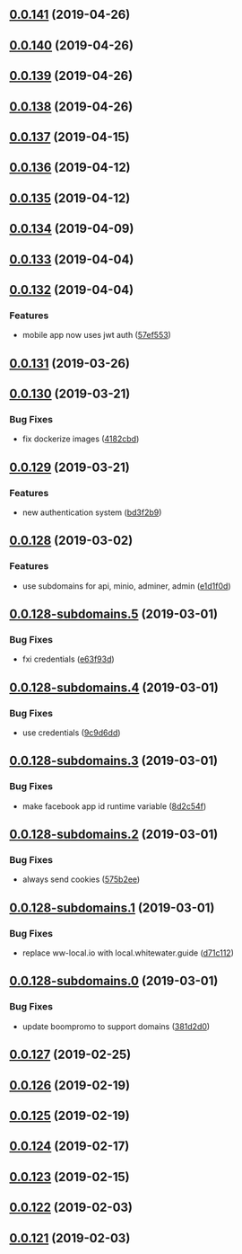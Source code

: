 ## [0.0.141](https://github.com/doomsower/whitewater/compare/@whitewater-guide/boompromo@0.0.140...@whitewater-guide/boompromo@0.0.141) (2019-04-26)

## [0.0.140](https://github.com/doomsower/whitewater/compare/@whitewater-guide/boompromo@0.0.139...@whitewater-guide/boompromo@0.0.140) (2019-04-26)

## [0.0.139](https://github.com/doomsower/whitewater/compare/@whitewater-guide/boompromo@0.0.138...@whitewater-guide/boompromo@0.0.139) (2019-04-26)

## [0.0.138](https://github.com/doomsower/whitewater/compare/@whitewater-guide/boompromo@0.0.137...@whitewater-guide/boompromo@0.0.138) (2019-04-26)

## [0.0.137](https://github.com/doomsower/whitewater/compare/@whitewater-guide/boompromo@0.0.136...@whitewater-guide/boompromo@0.0.137) (2019-04-15)

## [0.0.136](https://github.com/doomsower/whitewater/compare/@whitewater-guide/boompromo@0.0.135...@whitewater-guide/boompromo@0.0.136) (2019-04-12)

## [0.0.135](https://github.com/doomsower/whitewater/compare/@whitewater-guide/boompromo@0.0.134...@whitewater-guide/boompromo@0.0.135) (2019-04-12)

## [0.0.134](https://github.com/doomsower/whitewater/compare/@whitewater-guide/boompromo@0.0.133...@whitewater-guide/boompromo@0.0.134) (2019-04-09)

## [0.0.133](https://github.com/doomsower/whitewater/compare/@whitewater-guide/boompromo@0.0.132...@whitewater-guide/boompromo@0.0.133) (2019-04-04)

## [0.0.132](https://github.com/doomsower/whitewater/compare/@whitewater-guide/boompromo@0.0.131...@whitewater-guide/boompromo@0.0.132) (2019-04-04)

### Features

- mobile app now uses jwt auth ([57ef553](https://github.com/doomsower/whitewater/commit/57ef553))

## [0.0.131](https://github.com/doomsower/whitewater/compare/@whitewater-guide/boompromo@0.0.130...@whitewater-guide/boompromo@0.0.131) (2019-03-26)

## [0.0.130](https://github.com/doomsower/whitewater/compare/@whitewater-guide/boompromo@0.0.129...@whitewater-guide/boompromo@0.0.130) (2019-03-21)

### Bug Fixes

- fix dockerize images ([4182cbd](https://github.com/doomsower/whitewater/commit/4182cbd))

## [0.0.129](https://github.com/doomsower/whitewater/compare/@whitewater-guide/boompromo@0.0.128...@whitewater-guide/boompromo@0.0.129) (2019-03-21)

### Features

- new authentication system ([bd3f2b9](https://github.com/doomsower/whitewater/commit/bd3f2b9))

## [0.0.128](https://github.com/doomsower/whitewater/compare/@whitewater-guide/boompromo@0.0.127...@whitewater-guide/boompromo@0.0.128) (2019-03-02)

### Features

- use subdomains for api, minio, adminer, admin ([e1d1f0d](https://github.com/doomsower/whitewater/commit/e1d1f0d))

## [0.0.128-subdomains.5](https://github.com/doomsower/whitewater/compare/@whitewater-guide/boompromo@0.0.128-subdomains.4...@whitewater-guide/boompromo@0.0.128-subdomains.5) (2019-03-01)

### Bug Fixes

- fxi credentials ([e63f93d](https://github.com/doomsower/whitewater/commit/e63f93d))

## [0.0.128-subdomains.4](https://github.com/doomsower/whitewater/compare/@whitewater-guide/boompromo@0.0.128-subdomains.3...@whitewater-guide/boompromo@0.0.128-subdomains.4) (2019-03-01)

### Bug Fixes

- use credentials ([9c9d6dd](https://github.com/doomsower/whitewater/commit/9c9d6dd))

## [0.0.128-subdomains.3](https://github.com/doomsower/whitewater/compare/@whitewater-guide/boompromo@0.0.128-subdomains.2...@whitewater-guide/boompromo@0.0.128-subdomains.3) (2019-03-01)

### Bug Fixes

- make facebook app id runtime variable ([8d2c54f](https://github.com/doomsower/whitewater/commit/8d2c54f))

## [0.0.128-subdomains.2](https://github.com/doomsower/whitewater/compare/@whitewater-guide/boompromo@0.0.128-subdomains.1...@whitewater-guide/boompromo@0.0.128-subdomains.2) (2019-03-01)

### Bug Fixes

- always send cookies ([575b2ee](https://github.com/doomsower/whitewater/commit/575b2ee))

## [0.0.128-subdomains.1](https://github.com/doomsower/whitewater/compare/@whitewater-guide/boompromo@0.0.128-subdomains.0...@whitewater-guide/boompromo@0.0.128-subdomains.1) (2019-03-01)

### Bug Fixes

- replace ww-local.io with local.whitewater.guide ([d71c112](https://github.com/doomsower/whitewater/commit/d71c112))

## [0.0.128-subdomains.0](https://github.com/doomsower/whitewater/compare/@whitewater-guide/boompromo@0.0.127...@whitewater-guide/boompromo@0.0.128-subdomains.0) (2019-03-01)

### Bug Fixes

- update boompromo to support domains ([381d2d0](https://github.com/doomsower/whitewater/commit/381d2d0))

## [0.0.127](https://github.com/doomsower/whitewater/compare/@whitewater-guide/boompromo@0.0.126...@whitewater-guide/boompromo@0.0.127) (2019-02-25)

## [0.0.126](https://github.com/doomsower/whitewater/compare/@whitewater-guide/boompromo@0.0.125...@whitewater-guide/boompromo@0.0.126) (2019-02-19)

## [0.0.125](https://github.com/doomsower/whitewater/compare/@whitewater-guide/boompromo@0.0.124...@whitewater-guide/boompromo@0.0.125) (2019-02-19)

## [0.0.124](https://github.com/doomsower/whitewater/compare/@whitewater-guide/boompromo@0.0.123...@whitewater-guide/boompromo@0.0.124) (2019-02-17)

## [0.0.123](https://github.com/doomsower/whitewater/compare/@whitewater-guide/boompromo@0.0.122...@whitewater-guide/boompromo@0.0.123) (2019-02-15)

## [0.0.122](https://github.com/doomsower/whitewater/compare/@whitewater-guide/boompromo@0.0.121...@whitewater-guide/boompromo@0.0.122) (2019-02-03)

## [0.0.121](https://github.com/doomsower/whitewater/compare/@whitewater-guide/boompromo@0.0.121...@whitewater-guide/boompromo@0.0.121) (2019-02-03)
